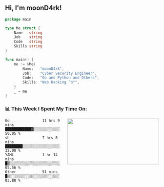 <h2> Hi, I'm moonD4rk!</h2>

```go
package main

type Me struct {
	Name   string
	Job    string
	Code   string
	Skills string
}

func main() {
	me := &Me{
		Name:   "moonD4rk",
		Job:    "Cyber Security Engineer",
		Code:   "Go and Python and Others",
		Skills: "Web Hacking ^o^",
	}
	_ = me
}
```

<h3>📊 This Week I Spent My Time On:</h3>
<img align='right' src="https://github-readme-stats.vercel.app/api?username=moond4rk&show_icons=true&theme=radical", width="300" height="150">

<!--START_SECTION:waka-->

```text
Go               11 hrs 9 mins   ████████████▓░░░░░░░░░░░░   50.05 %
sh               7 hrs 8 mins    ████████░░░░░░░░░░░░░░░░░   32.00 %
YAML             1 hr 14 mins    █▒░░░░░░░░░░░░░░░░░░░░░░░   05.56 %
Other            51 mins         █░░░░░░░░░░░░░░░░░░░░░░░░   03.88 %
```

<!--END_SECTION:waka-->

